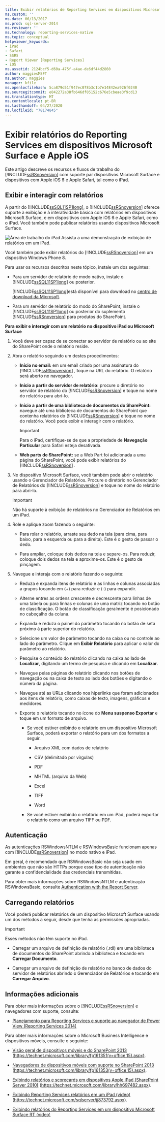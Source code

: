 ```yaml
---
title: Exibir relatórios de Reporting Services em dispositivos Microsoft Surface e dispositivos Apple iOS | Microsoft Docs
ms.custom: ''
ms.date: 06/13/2017
ms.prod: sql-server-2014
ms.reviewer: ''
ms.technology: reporting-services-native
ms.topic: conceptual
helpviewer_keywords:
- iPad
- Safari
- SSRS
- Report Viewer [Reporting Services]
- iOS
ms.assetid: 2124bcf5-d60a-475f-a4ae-de6df44d2860
author: maggiesMSFT
ms.author: maggies
manager: kfile
ms.openlocfilehash: 5ca879d51f947ec078b3c1b7e14842ea926f0240
ms.sourcegitcommit: e042272a38fb646df05152c676e5cbeae3f9cd13
ms.translationtype: MT
ms.contentlocale: pt-BR
ms.lasthandoff: 04/27/2020
ms.locfileid: "78174845"
---
```

# <a name="view-reporting-services-reports-on-microsoft-surface-devices-and--apple-ios-devices"></a>Exibir relatórios do Reporting Services em dispositivos Microsoft Surface e Apple iOS
  Este artigo descreve os recursos e fluxos de trabalho do [!INCLUDE[ssRSnoversion](../includes/ssrsnoversion-md.md)] com suporte par dispositivos Microsoft Surface e dispositivos com Apple iOS 6 e Apple Safari, tal como o iPad.

## <a name="view-and-interact-with-reports"></a>Exibir e interagir com relatórios
 A partir do [!INCLUDE[ssSQL11SP1long](../includes/sssql11sp1long-md.md)], o [!INCLUDE[ssRSnoversion](../includes/ssrsnoversion-md.md)] oferece suporte à exibição e à interatividade básica com relatórios em dispositivos Microsoft Surface, e em dispositivos com Apple iOS 6 e Apple Safari, como o iPad. Você também pode publicar relatórios usando dispositivos Microsoft Surface.

 ![Área de trabalho do iPad](media/videothumbnail.jpg "Área de trabalho de IPad") Assista a uma demonstração de exibição de relatórios em um iPad.

 Você também pode exibir relatórios do [!INCLUDE[ssRSnoversion](../includes/ssrsnoversion-md.md)] em um dispositivo Windows Phone 8.

 Para usar os recursos descritos neste tópico, instale um dos seguintes:

-   Para um servidor de relatório de modo nativo, instale o [!INCLUDE[ssSQL11SP1long](../includes/sssql11sp1long-md.md)] ou posterior.

     [!INCLUDE[ssSQL11SP1long](../includes/sssql11sp1long-md.md)]está disponível para download no [centro de download da Microsoft](https://www.microsoft.com/download/details.aspx?id=35575).

-   Para um servidor de relatório do modo do SharePoint, instale o [!INCLUDE[ssSQL11SP1long](../includes/sssql11sp1long-md.md)] ou posterior do suplemento [!INCLUDE[ssRSnoversion](../includes/ssrsnoversion-md.md)] para produtos do SharePoint.

 **Para exibir e interagir com um relatório no dispositivo iPad ou Microsoft Surface**

1.  Você deve ser capaz de se conectar ao servidor de relatório ou ao site do SharePoint onde o relatório reside.

2.  Abra o relatório seguindo um destes procedimentos:

    -   **Início no email:** em um email criado por uma assinatura do [!INCLUDE[ssRSnoversion](../includes/ssrsnoversion-md.md)] , toque na URL do relatório. O relatório será aberto no navegador.

    -   **Início a partir do servidor de relatório:** procure o diretório no servidor de relatório do [!INCLUDE[ssRSnoversion](../includes/ssrsnoversion-md.md)] e toque no nome do relatório para abri-lo.

    -   **Início a partir de uma biblioteca de documentos do SharePoint:** navegue até uma biblioteca de documentos do SharePoint que contenha relatórios do [!INCLUDE[ssRSnoversion](../includes/ssrsnoversion-md.md)] e toque no nome do relatório. Você pode exibir e interagir com o relatório.

        > [!IMPORTANT]
        >  Para o iPad, certifique-se de que a propriedade de **Navegação Particular** para Safari esteja desativada.

    -   **Web parts de SharePoint:** se a Web Part foi adicionada a uma página do SharePoint, você pode exibir relatórios do [!INCLUDE[ssRSnoversion](../includes/ssrsnoversion-md.md)] .

3.  No dispositivo Microsoft Surface, você também pode abrir o relatório usando o Gerenciador de Relatórios. Procure o diretório no Gerenciador de Relatórios do [!INCLUDE[ssRSnoversion](../includes/ssrsnoversion-md.md)] e toque no nome do relatório para abri-lo.

    > [!IMPORTANT]
    >  Não há suporte à exibição de relatórios no Gerenciador de Relatórios em um iPad.

4.  Role e aplique zoom fazendo o seguinte:

    -   Para rolar o relatório, arraste seu dedo na tela (para cima, para baixo, para a esquerda ou para a direita). Este é o gesto de passar o dedo.

    -   Para ampliar, coloque dois dedos na tela e separe-os. Para reduzir, coloque dois dedos na tela e aproxime-os. Este é o gesto de pinçagem.

5.  Navegue e interaja com o relatório fazendo o seguinte:

    -   Reduza e expanda itens de relatório e as linhas e colunas associadas a grupos tocando em (+) para reduzir e (-) para expandir.

    -   Alterne entres as ordens crescente e decrescente para linhas de uma tabela ou para linhas e colunas de uma matriz tocando no botão de classificação. O botão de classificação geralmente é posicionado no cabeçalho da coluna.

    -   Expanda e reduza o painel do parâmetro tocando no botão de seta próximo à parte superior do relatório.

    -   Selecione um valor de parâmetro tocando na caixa ou no controle ao lado do parâmetro. Clique em **Exibir Relatório** para aplicar o valor do parâmetro ao relatório.

    -   Pesquise o conteúdo do relatório clicando na caixa ao lado de **Localizar**, digitando um termo de pesquisa e clicando em **Localizar**.

    -   Navegue pelas páginas do relatório clicando nos botões de navegação ou na caixa de texto ao lado dos botões e digitando o número da página.

    -   Navegue até as URLs clicando nos hiperlinks que foram adicionados aos itens de relatório, como caixas de texto, imagens, gráficos e medidores.

    -   Exporte o relatório tocando no ícone do **Menu suspenso Exportar** e toque em um formato de arquivo.

        -   Se você estiver exibindo o relatório em um dispositivo Microsoft Surface, poderá exportar o relatório para um dos formatos a seguir.

            -   Arquivo XML com dados de relatório

            -   CSV (delimitado por vírgulas)

            -   PDF

            -   MHTML (arquivo da Web)

            -   Excel

            -   TIFF

            -   Word

        -   Se você estiver exibindo o relatório em um iPad, poderá exportar o relatório como um arquivo TIFF ou PDF.

## <a name="authentication"></a>Autenticação
 As autenticações RSWindowsNTLM e RSWindowsBasic funcionam apenas com [!INCLUDE[ssRSnoversion](../includes/ssrsnoversion-md.md)] no modo nativo e iPad.

 Em geral, é recomendado que RSWindowsBasic não seja usado em ambientes que não são HTTPs porque esse tipo de autenticação não garante a confidencialidade das credenciais transmitidas.

 Para obter mais informações sobre RSWindowsNTLM e autenticação RSWindowsBasic, consulte [Authentication with the Report Server](security/authentication-with-the-report-server.md).

## <a name="uploading-reports"></a>Carregando relatórios
 Você poderá publicar relatórios de um dispositivo Microsoft Surface usando um dos métodos a seguir, desde que tenha as permissões apropriadas.

> [!IMPORTANT]
>  Esses métodos não têm suporte no iPad.

-   Carregar um arquivo de definição de relatório (.rdl) em uma biblioteca de documentos do SharePoint abrindo a biblioteca e tocando em **Carregar Documento**.

-   Carregar um arquivo de definição de relatório no banco de dados do servidor de relatórios abrindo o Gerenciador de Relatórios e tocando em **Carregar Arquivo**.

## <a name="additional-information"></a>Informações adicionais
 Para obter mais informações sobre o [!INCLUDE[ssRSnoversion](../includes/ssrsnoversion-md.md)] e navegadores com suporte, consulte:

-   [Planejamento para Reporting Services e suporte ao navegador de Power View &#40;Reporting Services 2014&#41;](../../2014/reporting-services/browser-support-for-reporting-services-and-power-view.md)

 Para obter mais informações sobre o Microsoft Business Intelligence e dispositivos móveis, consulte o seguinte:

-   [Visão geral de dispositivos móveis e do SharePoint 2013](https://technet.microsoft.com/library/fp161351\(v=office.15\).aspx) (https://technet.microsoft.com/library/fp161351(v=office.15).aspx).

-   [Navegadores de dispositivos móveis com suporte no SharePoint 2013](https://technet.microsoft.com/library/fp161353\(v=office.15\).aspx) (https://technet.microsoft.com/library/fp161353(v=office.15).aspx).

-   [Exibindo relatórios e scorecards em dispositivos Apple iPad (SharePoint Server 2010)](https://technet.microsoft.com/library/hh697482.aspx) (https://technet.microsoft.com/library/hh697482.aspx).

-   [Exibindo Reporting Services relatórios em um iPad (vídeo)](https://technet.microsoft.com/sqlserver/jj873792.aspx) (https://technet.microsoft.com/sqlserver/jj873792.aspx).

-   [Exibindo relatórios do Reporting Services em um dispositivo Microsoft Surface RT (vídeo)](https://technet.microsoft.com/sqlserver/dn146017)


